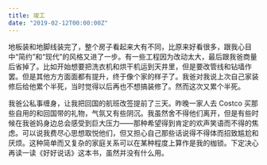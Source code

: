 ```yaml
---
title: 竣工
date: "2019-02-12T00:00:00Z"
---
```


地板装和地脚线装完了，整个房子看起来大有不同，比原来好看很多，跟我心目中“简约”和“现代”的风格又进了一步。有一些工程因为改动太大，最后跟我爸商量后省掉了。比如开始想要把洗衣机和烘干机运到天井里，但是要改管线和钻墙作罢。但是其他方方面面都有提升，终于像个家的样子了。我爸对我说上次自己家装修后给他累个半死，当时觉得以后再也不想搞装修了。然而这次又累个半死。

我爸公私事缠身，让我把回国的航班改签提前了三天。昨晚一家人去 Costco 买那些自用的和回国带的礼物，气氛又有些阴沉。我虽然舍不得他们离开，但是有些时候在我爸妈身边总会感受到巨大压力——那种希望得到肯定的欢声笑语而不得的焦虑。可以说我费尽心思想取悦他们，但又担心自己那些话说得不得体而招致尴尬和厌烦。这种简单而又复杂的家庭关系可以在某种程度上算作是我的枷锁。下定决心再读一读《好好说话》这本书，虽然并没有什么用。
